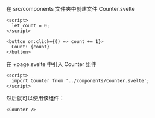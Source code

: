 
在 src/components 文件夹中创建文件 Counter.svelte

```svelte
<script>
  let count = 0;
</script>

<button on:click={() => count += 1}>
  Count: {count}
</button>
```

在 +page.svelte 中引入 Counter 组件

```svelte
<script>
  import Counter from '../components/Counter.svelte';
</script>
```

然后就可以使用该组件：

```svelte
<Counter />
```

